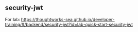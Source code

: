 ## security-jwt

For lab: https://thoughtworks-sea.github.io/developer-training/#/backend/security-jwt?id=lab-quick-start-security-jwt
